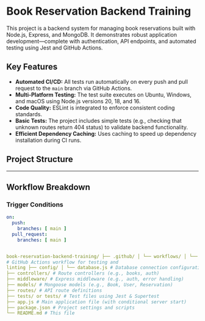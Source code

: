 # Book Reservation Backend Training

This project is a backend system for managing book reservations built with Node.js, Express, and MongoDB. It demonstrates robust application development—complete with authentication, API endpoints, and automated testing using Jest and GitHub Actions.

## Key Features

- **Automated CI/CD:** All tests run automatically on every push and pull request to the `main` branch via GitHub Actions.
- **Multi-Platform Testing:** The test suite executes on Ubuntu, Windows, and macOS using Node.js versions 20, 18, and 16.
- **Code Quality:** ESLint is integrated to enforce consistent coding standards.
- **Basic Tests:** The project includes simple tests (e.g., checking that unknown routes return 404 status) to validate backend functionality.
- **Efficient Dependency Caching:** Uses caching to speed up dependency installation during CI runs.

## Project Structure
---

## Workflow Breakdown

### Trigger Conditions
```yaml
on:
  push:
    branches: [ main ]
  pull_request:
    branches: [ main ]


book-reservation-backend-training/ ├── .github/ │ └── workflows/ │ └── backend-tests.yml 
# GitHub Actions workflow for testing and 
linting ├── config/ │ └── database.js # Database connection configuration 
├── controllers/ # Route controllers (e.g., books, auth) 
├── middleware/ # Express middleware (e.g., auth, error handling) 
├── models/ # Mongoose models (e.g., Book, User, Reservation) 
├── routes/ # API route definitions 
├── tests/ or tests/ # Test files using Jest & Supertest 
├── app.js # Main application file (with conditional server start) 
├── package.json # Project settings and scripts 
└── README.md # This file